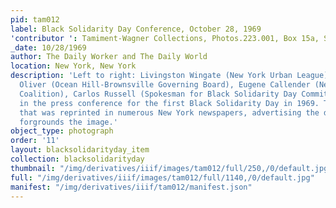 ```yaml
---
pid: tam012
label: Black Solidarity Day Conference, October 28, 1969
'contributor ': Tamiment-Wagner Collections, Photos.223.001, Box 15a, Shoot 690188
_date: 10/28/1969
author: The Daily Worker and The Daily World
location: New York, New York
description: 'Left to right: Livingston Wingate (New York Urban League), C. Herbert
  Oliver (Ocean Hill-Brownsville Governing Board), Eugene Callender (New York Urban
  Coalition), Carlos Russell (Spokesman for Black Solidarity Day Committee) particpate
  in the press conference for the first Black Solidarity Day in 1969. The iconic poster,
  that was reprinted in numerous New York newspapers, advertising the days events
  forgrounds the image.'
object_type: photograph
order: '11'
layout: blacksolidarityday_item
collection: blacksolidarityday
thumbnail: "/img/derivatives/iiif/images/tam012/full/250,/0/default.jpg"
full: "/img/derivatives/iiif/images/tam012/full/1140,/0/default.jpg"
manifest: "/img/derivatives/iiif/tam012/manifest.json"
---
```


